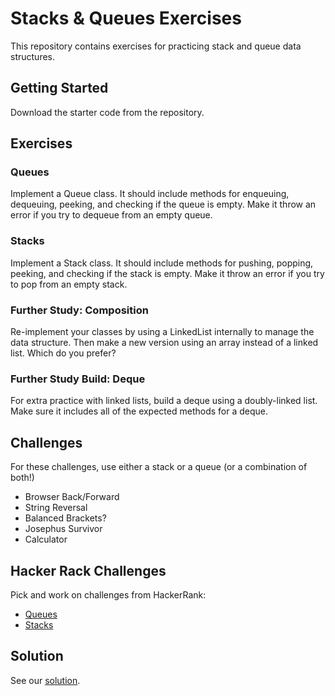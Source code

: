 # Stacks & Queues Exercises

This repository contains exercises for practicing stack and queue data structures.

## Getting Started

Download the starter code from the repository.

## Exercises

### Queues

Implement a Queue class. It should include methods for enqueuing, dequeuing, peeking, and checking if the queue is empty. Make it throw an error if you try to dequeue from an empty queue.

### Stacks

Implement a Stack class. It should include methods for pushing, popping, peeking, and checking if the stack is empty. Make it throw an error if you try to pop from an empty stack.

### Further Study: Composition

Re-implement your classes by using a LinkedList internally to manage the data structure. Then make a new version using an array instead of a linked list. Which do you prefer?

### Further Study Build: Deque

For extra practice with linked lists, build a deque using a doubly-linked list. Make sure it includes all of the expected methods for a deque.

## Challenges

For these challenges, use either a stack or a queue (or a combination of both!)

- Browser Back/Forward
- String Reversal
- Balanced Brackets?
- Josephus Survivor
- Calculator

## Hacker Rack Challenges

Pick and work on challenges from HackerRank:

- [Queues](https://www.hackerrank.com/domains/data-structures/queues)
- [Stacks](https://www.hackerrank.com/domains/data-structures/stacks)

## Solution

See our [solution](link-to-solution).